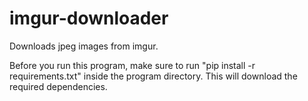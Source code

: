# imgur-downloader
Downloads jpeg images from imgur.

Before you run this program, make sure to run "pip install -r requirements.txt" inside the program directory.
This will download the required dependencies.



